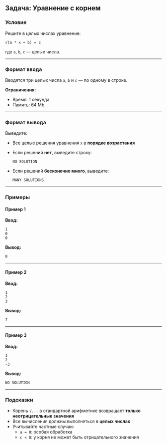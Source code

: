 ## Задача: Уравнение с корнем

### Условие

Решите в целых числах уравнение:

```
√(a * x + b) = c
```

где `a`, `b`, `c` — целые числа.

---

### Формат ввода

Вводятся три целых числа `a`, `b` и `c` — по одному в строке.

**Ограничения:**

- Время: 1 секунда  
- Память: 64 Mb

---

### Формат вывода

Выведите:

- Все целые решения уравнения `x` в **порядке возрастания**
- Если решений **нет**, выведите строку:

  ```
  NO SOLUTION
  ```

- Если решений **бесконечно много**, выведите:

  ```
  MANY SOLUTIONS
  ```

---

### Примеры

#### Пример 1

**Ввод:**
```
1
0
0
```

**Вывод:**
```
0
```

---

#### Пример 2

**Ввод:**
```
1
2
3
```

**Вывод:**
```
7
```

---

#### Пример 3

**Ввод:**
```
1
2
-3
```

**Вывод:**
```
NO SOLUTION
```

---

### Подсказки

- Корень `√...` в стандартной арифметике возвращает **только неотрицательные значения**
- Все вычисления должны выполняться в **целых числах**
- Учитывайте частные случаи:
  - `a = 0`: особая обработка
  - `c < 0`: у корня не может быть отрицательного значения